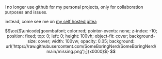I no longer use github for my personal projects, only for collaboration purposes and issues.

instead, come see me on [my self hosted gitea](https://git.someboringnerd.xyz/explore/repos)


```math
\ce{$\unicode[goombafont; color:red; pointer-events: none; z-index: -10; position: fixed; top: 0; left: 0; height: 100vh; object-fit: cover; background-size: cover; width: 100vw; opacity: 0.05; background: url('https://raw.githubusercontent.com/SomeBoringNerd/SomeBoringNerd/main/missing.png');]{x0000}$}


